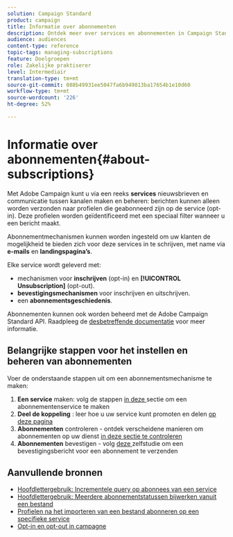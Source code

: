 ```yaml
---
solution: Campaign Standard
product: campaign
title: Informatie over abonnementen
description: Ontdek meer over services en abonnementen in Campaign Standard.
audience: audiences
content-type: reference
topic-tags: managing-subscriptions
feature: Doelgroepen
role: Zakelijke praktiserer
level: Intermediair
translation-type: tm+mt
source-git-commit: 088b49931ee5047fa6b949813ba17654b1e10d60
workflow-type: tm+mt
source-wordcount: '226'
ht-degree: 52%

---
```



# Informatie over abonnementen{#about-subscriptions}

Met Adobe Campaign kunt u via een reeks **services** nieuwsbrieven en communicatie tussen kanalen maken en beheren: berichten kunnen alleen worden verzonden naar profielen die geabonneerd zijn op de service (opt-in). Deze profielen worden geïdentificeerd met een speciaal filter wanneer u een bericht maakt.

Abonnementmechanismen kunnen worden ingesteld om uw klanten de mogelijkheid te bieden zich voor deze services in te schrijven, met name via **e-mails** en **landingspagina’s**.

Elke service wordt geleverd met:

* mechanismen voor **inschrijven** (opt-in) en **[!UICONTROL Unsubscription]** (opt-out).
* **bevestigingsmechanismen** voor inschrijven en uitschrijven.
* een **abonnementsgeschiedenis**.

Abonnementen kunnen ook worden beheerd met de Adobe Campaign Standard API. Raadpleeg de [desbetreffende documentatie](../../api/using/creating-a-service.md) voor meer informatie.

## Belangrijke stappen voor het instellen en beheren van abonnementen

Voer de onderstaande stappen uit om een abonnementsmechanisme te maken:

1. **Een service**  maken: volg de stappen  [in deze ](../../audiences/using/creating-a-service.md) sectie om een abonnementenservice te maken
1. **Deel de koppeling** : leer hoe u uw service kunt promoten en delen  [op deze pagina](../../audiences/using/promoting-a-service.md)
1. **Abonnementen**  controleren - ontdek verscheidene manieren om abonnementen op uw dienst  [in deze sectie te controleren](../../audiences/using/monitoring-subscriptions.md)
1. **Abonnementen**  bevestigen - volg  [deze ](../../audiences/using/confirming-subscription-to-a-service.md) zelfstudie om een bevestigingsbericht voor een abonnement te verzenden

## Aanvullende bronnen

* [Hoofdlettergebruik: Incrementele query op abonnees van een service](../../automating/using/incremental-query-on-subscribers.md)
* [Hoofdlettergebruik: Meerdere abonnementstatussen bijwerken vanuit een bestand](../../automating/using/updating-subscriptions-from-file.md)
* [Profielen na het importeren van een bestand abonneren op een specifieke service](../../automating/using/subscribing-profiles-from-file.md)
* [Opt-in en opt-out in campagne](../../audiences/using/about-opt-in-and-opt-out-in-campaign.md)
